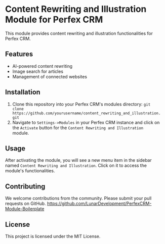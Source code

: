 # Content Rewriting and Illustration Module for Perfex CRM

This module provides content rewriting and illustration functionalities for Perfex CRM.

## Features

- AI-powered content rewriting
- Image search for articles
- Management of connected websites

## Installation

1. Clone this repository into your Perfex CRM's modules directory: `git clone https://github.com/yourusername/content_rewriting_and_illustration.git`
2. Navigate to `Settings->Modules` in your Perfex CRM instance and click on the `Activate` button for the `Content Rewriting and Illustration` module.

## Usage

After activating the module, you will see a new menu item in the sidebar named `Content Rewriting and Illustration`. Click on it to access the module's functionalities.

## Contributing

We welcome contributions from the community. Please submit your pull requests on GitHub.
https://github.com/LunarDevelopment/PerfexCRM-Module-Boilerplate

## License

This project is licensed under the MIT License.
